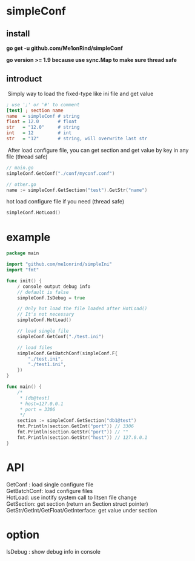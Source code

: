 # simpleConf
## install
**go get -u github.com/Me1onRind/simpleConf**  
  
​**go version >= 1.9   because use sync.Map to make sure thread safe**	
## introduct

	

​	Simply way to load the fixed-type like ini file and get value

```ini
; use ';' or '#' to comment
[test] ; section name
name  = simpleConf # string
float = 12.0       # float
str   = "12.0"     # string
int   = 12         # int
str   = "12"       # string, will overwrite last str
```

​	After load configure file,  you can get section and get value by key in any file (thread safe)

```go	
// main.go
simpleConf.GetConf("./conf/myconf.conf")
```



```go
// other.go
name := simpleConf.GetSection("test").GetStr("name")
```

hot load configure file if you need (thread safe)

```go
simpleConf.HotLoad()
```



# example

```go
package main

import "github.com/me1onrind/simpleIni"
import "fmt"

func init() {
    / console output debug info
	// default is false
	simpleConf.IsDebug = true

	// Only hot load the file loaded after HotLoad()
	// It's not necessary
	simpleConf.HotLoad()

	// load single file
	simpleConf.GetConf("./test.ini")

	// load files
	simpleConf.GetBatchConf(simpleConf.F{
		"./test.ini",
		"./test1.ini",
	})
}

func main() {
	/*
	 * [db@test]
	 * host=127.0.0.1
	 * port = 3306
	 */
	section := simpleConf.GetSection("db1@test")
	fmt.Println(section.GetInt("port")) // 3306
	fmt.Println(section.GetStr("port")) // ""
	fmt.Println(section.GetStr("host")) // 127.0.0.1
}
```



# API

GetConf : load single configure file  
GetBatchConf: load configure files  
HotLoad: use inotify system call to litsen file change  
GetSection: get section (return an Section struct pointer)  
GetStr/GetInt/GetFloat/GetInterface: get value under section

# option

IsDebug : show debug info in console

